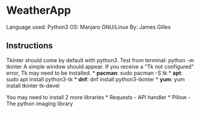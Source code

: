 # WeatherApp
Language used: Python3
OS: Manjaro GNU/Linux
By: James Gilles
## Instructions
Tkinter should come by default with python3.
Test from terminal: python -m tkinter
A simple window should appear. If you receive a "Tk not configured"
error, Tk may need to be installed.
	* __pacman__: sudo pacman -S tk
	* __apt__: sudo apt install python3-tk
	* __dnf__: dnf install python3-tkinter
	* __yum__: yum install tkinter tk-devel
	
You may need to install 2 more libraries 
	* Requests - API handler
	* Pillow - The python imaging library


